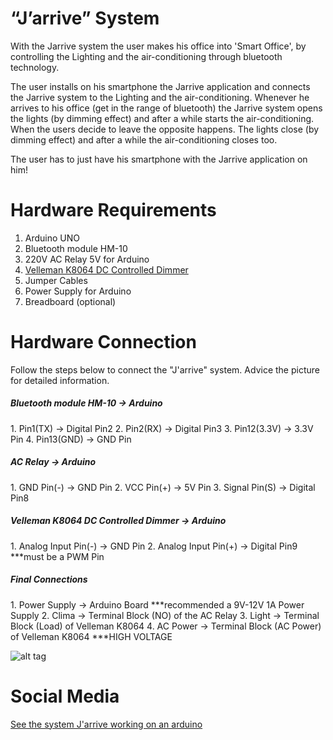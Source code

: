 <h1>“J’arrive” System</h1>

With the Jarrive system the user makes his office into 'Smart Office', by controlling the Lighting and the air-conditioning through bluetooth technology.

The user installs on his smartphone the Jarrive application and connects the Jarrive system to the Lighting and the air-conditioning. Whenever he arrives to his office (get in the range of bluetooth) the Jarrive system opens the lights (by dimming effect) and after a while starts the air-conditioning. When the users decide to leave the opposite happens. The lights close (by dimming effect) and after a while the air-conditioning closes too.

The user has to just have his smartphone with the Jarrive application on him!


<h1>Hardware Requirements</h1>

1. Arduino UNO
2. Bluetooth module HM-10
3. 220V AC Relay 5V for Arduino
4. [Velleman K8064 DC Controlled Dimmer](http://www.velleman.eu/downloads/0/illustrated/illustrated_assembly_manual_k8064.pdf)
5. Jumper Cables
6. Power Supply for Arduino
7. Breadboard (optional)

<h1>Hardware Connection</h1>

Follow the steps below to connect the "J'arrive" system. Advice the picture for detailed information.

<h5>Bluetooth module HM-10 -> Arduino</h5>
1. Pin1(TX) -> Digital Pin2
2. Pin2(RX) -> Digital Pin3
3. Pin12(3.3V) -> 3.3V Pin
4. Pin13(GND) -> GND Pin


<h5>AC Relay -> Arduino</h5>
1. GND Pin(-) -> GND Pin
2. VCC Pin(+) -> 5V Pin
3. Signal Pin(S) -> Digital Pin8


<h5>Velleman K8064 DC Controlled Dimmer -> Arduino</h5>
1. Analog Input Pin(-) -> GND Pin
2. Analog Input Pin(+) -> Digital Pin9                          ***must be a PWM Pin


<h5>Final Connections</h5>
1. Power Supply -> Arduino Board                                ***recommended a 9V-12V 1A Power Supply
2. Clima -> Terminal Block (NO) of the AC Relay
3. Light -> Terminal Block (Load) of Velleman K8064
4. AC Power -> Terminal Block (AC Power) of Velleman K8064      ***HIGH VOLTAGE




![alt tag](https://github.com/ellak-monades-aristeias/Jarrive/blob/master/HarwareConnection.png)


<h1>Social Media</h1>

[See the system J'arrive working on an arduino](https://youtu.be/F1wHzmf45iw)
